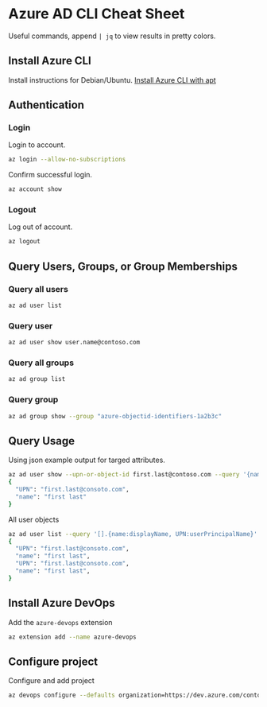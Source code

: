 # Azure AD CLI Cheat Sheet
Useful commands, append `| jq` to view results in pretty colors.

## Install Azure CLI
Install instructions for Debian/Ubuntu.
[Install Azure CLI with apt](https://docs.microsoft.com/en-us/cli/azure/install-azure-cli-apt?view=azure-cli-latest)

## Authentication
### Login
Login to account.
```bash
az login --allow-no-subscriptions
```
Confirm successful login.
```bash
az account show
```
### Logout
Log out of account.
```bash
az logout
```

## Query Users, Groups, or Group Memberships
### Query all users
```bash
az ad user list
```
### Query user
```bash
az ad user show user.name@contoso.com
```
### Query all groups
```bash
az ad group list
```
### Query group
```bash
az ad group show --group "azure-objectid-identifiers-1a2b3c"
```

## Query Usage
Using json example output for targed attributes.
```bash
az ad user show --upn-or-object-id first.last@contoso.com --query '{name:displayName, UPN:userPrincipalName}' -o json
{
  "UPN": "first.last@consoto.com",
  "name": "first last"
}
```
All user objects
```bash
az ad user list --query '[].{name:displayName, UPN:userPrincipalName}' -o json
{
  "UPN": "first.last@consoto.com",
  "name": "first last",
  "UPN": "first.last@consoto.com",
  "name": "first last", 
}

```

## Install Azure DevOps
Add the `azure-devops` extension
```bash
az extension add --name azure-devops
```

## Configure project
Configure and add project
```bash
az devops configure --defaults organization=https://dev.azure.com/contoso project=ContosoWebApp
```
